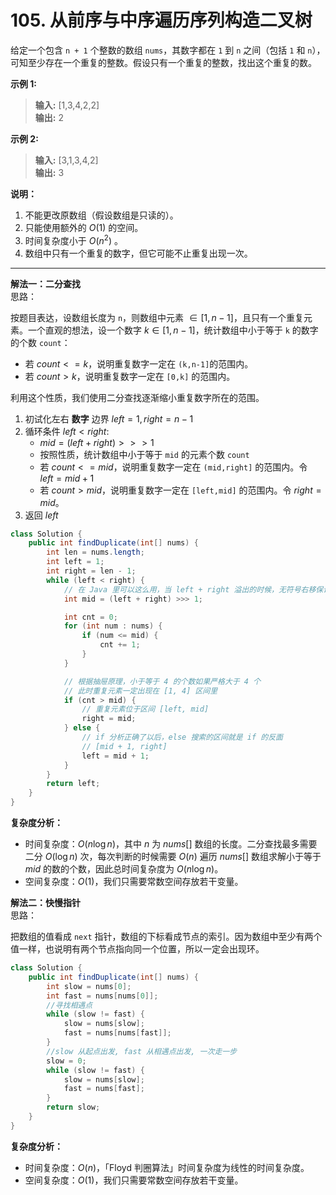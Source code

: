 # 105. 从前序与中序遍历序列构造二叉树

给定一个包含 `n + 1` 个整数的数组 `nums`，其数字都在 `1` 到 `n` 之间（包括 `1` 和 `n`），可知至少存在一个重复的整数。假设只有一个重复的整数，找出这个重复的数。

**示例 1:**  
>**输入:** [1,3,4,2,2]  
>**输出:** 2

**示例 2:**  
>**输入:** [3,1,3,4,2]  
>**输出:** 3  

**说明：**

1. 不能更改原数组（假设数组是只读的）。
2. 只能使用额外的 $O(1)$ 的空间。
3. 时间复杂度小于 $O(n^2)$ 。
4. 数组中只有一个重复的数字，但它可能不止重复出现一次。

---
**解法一：二分查找**  
思路：  

按题目表达，设数组长度为 `n`，则数组中元素 $\in[1,n-1]$，且只有一个重复元素。一个直观的想法，设一个数字 $k\in[1,n-1]$，统计数组中小于等于 `k` 的数字的个数 `count`：

* 若 $count<=k$，说明重复数字一定在 `(k,n-1]`的范围内。
* 若 $count>k$，说明重复数字一定在 `[0,k]` 的范围内。

利用这个性质，我们使用二分查找逐渐缩小重复数字所在的范围。

1. 初试化左右 **数字** 边界 $left=1,right=n-1$
2. 循环条件 $left<right$:  
    * $mid=(left+right)>>>1$
    * 按照性质，统计数组中小于等于 `mid` 的元素个数 `count`
    * 若 $count<=mid$，说明重复数字一定在 `(mid,right]` 的范围内。令 $left=mid+1$
    * 若 $count>mid$，说明重复数字一定在 `[left,mid]` 的范围内。令 $right=mid$。
3. 返回 $left$

```Java
class Solution {
    public int findDuplicate(int[] nums) {
        int len = nums.length;
        int left = 1;
        int right = len - 1;
        while (left < right) {
            // 在 Java 里可以这么用，当 left + right 溢出的时候，无符号右移保证结果依然正确
            int mid = (left + right) >>> 1;

            int cnt = 0;
            for (int num : nums) {
                if (num <= mid) {
                    cnt += 1;
                }
            }

            // 根据抽屉原理，小于等于 4 的个数如果严格大于 4 个
            // 此时重复元素一定出现在 [1, 4] 区间里
            if (cnt > mid) {
                // 重复元素位于区间 [left, mid]
                right = mid;
            } else {
                // if 分析正确了以后，else 搜索的区间就是 if 的反面
                // [mid + 1, right]
                left = mid + 1;
            }
        }
        return left;
    }
}
```

**复杂度分析：**  

* 时间复杂度：$O(n\log n)$，其中 $n$ 为 $\textit{nums}[]$ 数组的长度。二分查找最多需要二分 $O(\log n)$ 次，每次判断的时候需要 $O(n)$ 遍历 $\textit{nums}[]$ 数组求解小于等于 $\textit{mid}$ 的数的个数，因此总时间复杂度为 $O(n\log n)$。
* 空间复杂度：$O(1)$，我们只需要常数空间存放若干变量。

**解法二：快慢指针**  
思路：  

把数组的值看成 `next` 指针，数组的下标看成节点的索引。因为数组中至少有两个值一样，也说明有两个节点指向同一个位置，所以一定会出现环。

```Java
class Solution {
    public int findDuplicate(int[] nums) {
        int slow = nums[0];
        int fast = nums[nums[0]];
        //寻找相遇点
        while (slow != fast) {
            slow = nums[slow];
            fast = nums[nums[fast]];
        }
        //slow 从起点出发, fast 从相遇点出发, 一次走一步
        slow = 0;
        while (slow != fast) {
            slow = nums[slow];
            fast = nums[fast];
        }
        return slow;
    }
}
```

**复杂度分析：**  

* 时间复杂度：$O(n)$，「Floyd 判圈算法」时间复杂度为线性的时间复杂度。
* 空间复杂度：$O(1)$，我们只需要常数空间存放若干变量。
